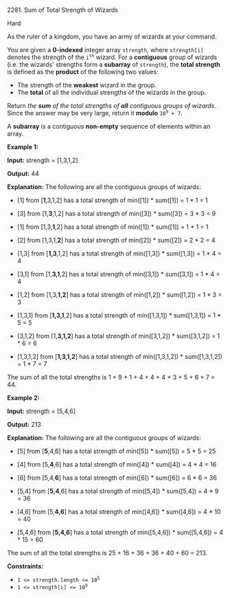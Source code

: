 2281\. Sum of Total Strength of Wizards

Hard

As the ruler of a kingdom, you have an army of wizards at your command.

You are given a **0-indexed** integer array `strength`, where `strength[i]` denotes the strength of the <code>i<sup>th</sup></code> wizard. For a **contiguous** group of wizards (i.e. the wizards' strengths form a **subarray** of `strength`), the **total strength** is defined as the **product** of the following two values:

*   The strength of the **weakest** wizard in the group.
*   The **total** of all the individual strengths of the wizards in the group.

Return _the **sum** of the total strengths of **all** contiguous groups of wizards_. Since the answer may be very large, return it **modulo** <code>10<sup>9</sup> + 7</code>.

A **subarray** is a contiguous **non-empty** sequence of elements within an array.

**Example 1:**

**Input:** strength = [1,3,1,2]

**Output:** 44

**Explanation:** The following are all the contiguous groups of wizards:

- [1] from [**1**,3,1,2] has a total strength of min([1]) \* sum([1]) = 1 \* 1 = 1

- [3] from [1,**3**,1,2] has a total strength of min([3]) \* sum([3]) = 3 \* 3 = 9

- [1] from [1,3,**1**,2] has a total strength of min([1]) \* sum([1]) = 1 \* 1 = 1

- [2] from [1,3,1,**2**] has a total strength of min([2]) \* sum([2]) = 2 \* 2 = 4

- [1,3] from [**1,3**,1,2] has a total strength of min([1,3]) \* sum([1,3]) = 1 \* 4 = 4

- [3,1] from [1,**3,1**,2] has a total strength of min([3,1]) \* sum([3,1]) = 1 \* 4 = 4

- [1,2] from [1,3,**1,2**] has a total strength of min([1,2]) \* sum([1,2]) = 1 \* 3 = 3

- [1,3,1] from [**1,3,1**,2] has a total strength of min([1,3,1]) \* sum([1,3,1]) = 1 \* 5 = 5

- [3,1,2] from [1,**3,1,2**] has a total strength of min([3,1,2]) \* sum([3,1,2]) = 1 \* 6 = 6

- [1,3,1,2] from [**1,3,1,2**] has a total strength of min([1,3,1,2]) \* sum([1,3,1,2]) = 1 \* 7 = 7

The sum of all the total strengths is 1 + 9 + 1 + 4 + 4 + 4 + 3 + 5 + 6 + 7 = 44.

**Example 2:**

**Input:** strength = [5,4,6]

**Output:** 213

**Explanation:** The following are all the contiguous groups of wizards:

- [5] from [**5**,4,6] has a total strength of min([5]) \* sum([5]) = 5 \* 5 = 25

- [4] from [5,**4**,6] has a total strength of min([4]) \* sum([4]) = 4 \* 4 = 16

- [6] from [5,4,**6**] has a total strength of min([6]) \* sum([6]) = 6 \* 6 = 36

- [5,4] from [**5,4**,6] has a total strength of min([5,4]) \* sum([5,4]) = 4 \* 9 = 36

- [4,6] from [5,**4,6**] has a total strength of min([4,6]) \* sum([4,6]) = 4 \* 10 = 40

- [5,4,6] from [**5,4,6**] has a total strength of min([5,4,6]) \* sum([5,4,6]) = 4 \* 15 = 60

The sum of all the total strengths is 25 + 16 + 36 + 36 + 40 + 60 = 213.

**Constraints:**

*   <code>1 <= strength.length <= 10<sup>5</sup></code>
*   <code>1 <= strength[i] <= 10<sup>9</sup></code>